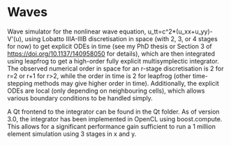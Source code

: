 # Waves
Wave simulator for the nonlinear wave equation, u_tt=c^2*(u_xx+u_yy)-V'(u), using Lobatto IIIA-IIIB discretisation in space (with 2, 3, or 4 stages for now) to get explicit ODEs in time (see my PhD thesis or Section 3 of https://doi.org/10.1137/140958050 for details), which are then integrated using leapfrog to get a high-order fully explicit multisymplectic integrator.
The observed numerical order in space for an r-stage discretisation is 2 for r=2 or r+1 for r>2, while the order in time is 2 for leapfrog (other time-stepping methods may give higher order in time).
Additionally, the explicit ODEs are local (only depending on neighbouring cells), which allows various boundary conditions to be handled simply.

A Qt frontend to the integrator can be found in the Qt folder.
As of version 3.0, the integrator has been implemented in OpenCL using boost.compute. This allows for a significant performance gain sufficient to run a 1 million element simulation using 3 stages in x and y.
